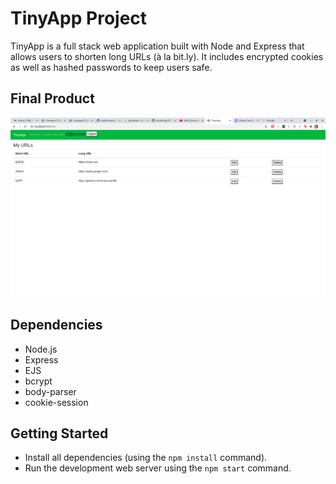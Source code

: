 # TinyApp Project

TinyApp is a full stack web application built with Node and Express that allows users to shorten long URLs (à la bit.ly). It includes encrypted cookies as well as hashed passwords to keep users safe.

## Final Product

!["Here's a screenshot of the main screen of the application. As you can see a user can add new URLs as well as maintain their own little database of URLs"](/tinyApp.png)


## Dependencies

- Node.js
- Express
- EJS
- bcrypt
- body-parser
- cookie-session

## Getting Started

- Install all dependencies (using the `npm install` command).
- Run the development web server using the `npm start` command.